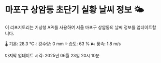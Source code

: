 
# 마포구 상암동 초단기 실황 날씨 정보 🌤️

이 리포지토리는 기상청 API를 사용하여 서울 마포구 상암동의 날씨 정보를 업데이트합니다. 

🌡️ 기온: 28.3 ℃
💧 강수량: 0 mm
💦 습도: 63 %
🌬️ 풍속: 1.8 m/s

마지막 업데이트 시각: 2025년 06월 23일 20시 10분    
